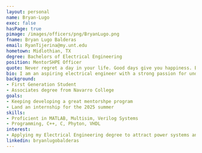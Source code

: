 ```yaml
---
layout: personal
name: Bryan-Lugo
exec: false
hasPage: true
pimage: /images/officers/png/BryanLugo.png
fname: Bryan Lugo Balderas
email: RyanTijerina@my.unt.edu
hometown: Midlothian, TX
degree: Bachelors of Electrical Engineering
position: MentorSHPE Officer
quote: Never regret a day in your life. Good days give you happiness. Bad days give you experience. The worst days are lessons. The best days give you memories. You cannot have the good without the bad.
bio: I am an aspiring electrical engineer with a strong passion for understanding how my field has shaped the world and continues to drive innovation. I'm committed to mastering the principles of electrical engineering, inspired by the real-world impact of technology—whether it's power systems, electronics, or modern computing. I'm eager to contribute to the ongoing evolution of technology, knowing that it plays a crucial role in solving global challenges and improving the quality of life for people everywhere.
background:
- First Generation Student 
- Associates degree from Navarro College 
goals:
- Keeping developing a great mentorshpe program 
- Land an internship for the 2025 summer
skills:
- Proficient in MATLAB, Multisim, Verilog Systems 
- Programming, C++, C, Phyton, VHDL
interest: 
- Applying my Electrical Engineering degree to attract power systems and electronics opportunities.
linkedin: bryanlugobalderas
---
```


